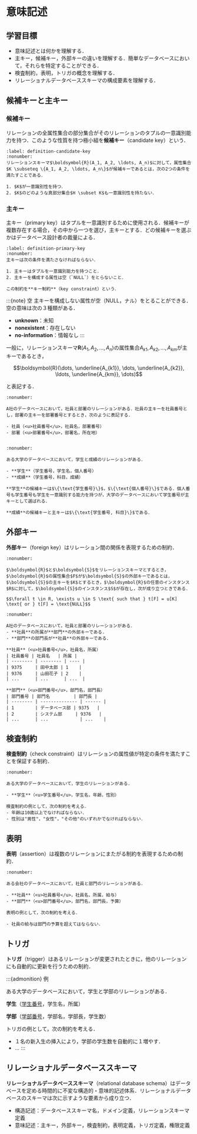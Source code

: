 # 意味記述

## 学習目標
- 意味記述とは何かを理解する．
- 主キー，候補キー，外部キーの違いを理解する．簡単なデータベースにおいて，それらを特定することができる．
- 検査制約，表明，トリガの概念を理解する．
- リレーショナルデータベーススキーマの構成要素を理解する．

## 候補キーと主キー
 
### 候補キー


リレーションの全属性集合の部分集合がそのリレーションのタプルの一意識別能力を持つ．このような性質を持つ極小組を**候補キー**（candidate key）という．

````{prf:definition}
:label: definition-candidate-key
:nonumber:
リレーションスキーマ$\boldsymbol{R}(A_1, A_2, \ldots, A_n)$に対して，属性集合$K \subseteq \{A_1, A_2, \ldots, A_n\}$が候補キーであるとは，次の2つの条件を満たすことである．

1. $K$が一意識別性を持つ．
2. $K$のどのような真部分集合$H \subset K$も一意識別性を持たない．

````

### 主キー

主キー（primary key）はタプルを一意識別するために使用される．候補キーが複数存在する場合，その中から一つを選び，主キーとする．どの候補キーを選ぶかはデータベース設計者の裁量による．

````{prf:definition}
:label: definition-primary-key
:nonumber:
主キーは次の条件を満たさなければならない．

1. 主キーはタプルを一意識別能力を持つこと．
2. 主キーを構成する属性は空（`NULL`）をとらないこと．

この制約を**キー制約**（key constraint）という．
````

:::{note} 空
主キーを構成しない属性が空（NULL，ナル）をとることができる．空の意味は次の３種類がある．

- **unknown**：未知
- **nonexistent**：存在しない
- **no-information**：情報なし
:::

一般に，リレーションスキーマ$\boldsymbol{R}(A_1, A_2, \ldots, A_n)$の属性集合${A_{k1}, A_{k2}, \ldots, A_{km}}$が主キーであるとき，

$$\boldsymbol{R}(\dots, \underline{A_{k1}}, \dots, \underline{A_{k2}}, \ldots, \underline{A_{km}}, \dots)$$

と表記する．

````{prf:example}
:nonumber:

A社のデータベースにおいて，社員と部署のリレーションがある．社員の主キーを社員番号とし，部署の主キーを部署番号とするとき，次のように表記する．

- 社員（<u>社員番号</u>，社員名，部署番号）
- 部署（<u>部署番号</u>，部署名，所在地）
  
````

````{prf:example}
:nonumber:

ある大学のデータベースにおいて，学生と成績のリレーションがある．

- **学生**（学生番号，学生名，個人番号）
- **成績**（学生番号，科目，成績）

**学生**の候補キーは$\{\text{学生番号}\}$，$\{\text{個人番号}\}$である．個人番号も学生番号も学生を一意識別する能力を持つが，大学のデータベースにおいて学生番号が主キーとして選ばれる．

**成績**の候補キーと主キーは$\{\text{学生番号, 科目}\}$である．
````

## 外部キー

**外部キー**（foreign key）はリレーション間の関係を表現するための制約．

````{prf:definition}
:nonumber:

$\boldsymbol{R}$と$\boldsymbol{S}$をリレーションスキーマとするとき，$\boldsymbol{R}$の属性集合$F$が$\boldsymbol{S}$の外部キーであるとは，$\boldsymbol{S}$の主キーを$K$とするとき，$\boldsymbol{R}$の任意のインスタンス$R$に対して，$\boldsymbol{S}$のインスタンス$S$が存在し，次が成り立つときである．

$$\forall t \in R, \exists u \in S \text{ such that } t[F] = u[K] \text{ or } t[F] = \text{NULL}$$
````

````{prf:example}
:nonumber:

A社のデータベースにおいて，社員と部署のリレーションがある．
- **社員**の所属が**部門**の外部キーである.
- **部門**の部門長が**社員**の外部キーである．

**社員**（<u>社員番号</u>，社員名，所属）
| 社員番号 | 社員名   | 所属 |
| -------- | -------- | ---- |
| 9375     | 田中太郎 | 1    |
| 9376     | 山田花子 | 2    |
| ...      | ...      | ...  |

**部門**（<u>部門番号</u>，部門名，部門長）
| 部門番号 | 部門名         | 部門長 |
| -------- | -------------- | ------ |
| 1        | データベース部 | 9375   |
| 2        | システム部     | 9376   |
| ...      | ...            | ...    |

````


## 検査制約

**検査制約**（check constraint）はリレーションの属性値が特定の条件を満たすことを保証する制約．

````{prf:example}
:nonumber:

ある大学のデータベースにおいて，学生のリレーションがある．

- **学生**（<u>学生番号</u>，学生名，年齢，性別）

検査制約の例として，次の制約を考える．
- 年齢は10歳以上でなければならない．
- 性別は"男性"，"女性"，"その他"のいずれかでなければならない．
````


## 表明

**表明**（assertion）は複数のリレーションにまたがる制約を表現するための制約．

````{prf:example}
:nonumber:

ある会社のデータベースにおいて，社員と部門のリレーションがある．

- **社員**（<u>社員番号</u>，社員名，所属，給与）
- **部門**（<u>部門番号</u>，部門名，部門長，予算）

表明の例として，次の制約を考える．

- 社員の給与は部門の予算を超えてはならない．
````

## トリガ

**トリガ**（trigger）はあるリレーションが変更されたときに，他のリレーションにも自動的に更新を行うための制約．

:::{admonition} 例

ある大学のデータベースにおいて，学生と学部のリレーションがある．

**学生**（<u>学生番号</u>，学生名，所属）

**学部**（<u>学部番号</u>，学部名，学部長，学生数）

トリガの例として，次の制約を考える．

- １名の新入生の挿入により，学部の学生数を自動的に１増やす．
- ...
:::

## リレーショナルデータベーススキーマ

**リレーショナルデータベーススキーマ**（relational database schema）はデータベースを定める時間的に不変な構造的・意味的記述体系．リレーショナルデータベースのスキーマは次に示すような要素から成り立つ．

- 構造記述：データベーススキーマ名，ドメイン定義，リレーションスキーマ定義
- 意味記述：主キー，外部キー，検査制約，表明定義，トリガ定義，権限定義